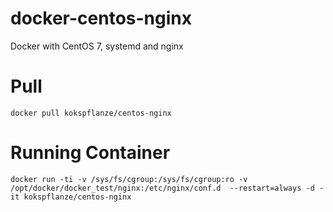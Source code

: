 # docker-centos-nginx
Docker with CentOS 7, systemd and nginx

# Pull

```
docker pull kokspflanze/centos-nginx
```

# Running Container

```
docker run -ti -v /sys/fs/cgroup:/sys/fs/cgroup:ro -v /opt/docker/docker_test/nginx:/etc/nginx/conf.d  --restart=always -d -it kokspflanze/centos-nginx 
```